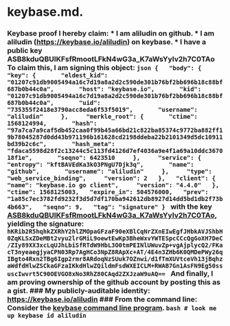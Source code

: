 # keybase.md.
 ### Keybase proof  I hereby claim:    * I am aliludin on github.   * I am aliludin (https://keybase.io/aliludin) on keybase.   * I have a public key ASB8kduQBUlKFsfRmootLFkN4wG3a_K7aWsYyIv2h7C0TAo  To claim this, I am signing this object:  ```json {   "body": {     "key": {       "eldest_kid": "01207c91db9005494a16c7d19a8a2d2c590de301b76bf2bb696b18c88bf687b0b44c0a",       "host": "keybase.io",       "kid": "01207c91db9005494a16c7d19a8a2d2c590de301b76bf2bb696b18c88bf687b0b44c0a",       "uid": "735355f2418e3790acc8eda6f53f5019",       "username": "aliludin"     },     "merkle_root": {       "ctime": 1568124994,       "hash": "97a7ca7a9caf5db452caa0f99b45a66bd21c822ba85374c9772ba882ff19b78045287d0dd43b971196b161628cd2198ddeba22b2101349d5dc10911bd39b2c6c",       "hash_meta": "fdaca5598d28f2c13244c5c113fd4126d7ef4036a9e4f1a69a10ddc367018f1e",       "seqno": 6423510     },     "service": {       "entropy": "kftBAVEdKa3kO3PNgU7Djk3q",       "name": "github",       "username": "aliludin"     },     "type": "web_service_binding",     "version": 2   },   "client": {     "name": "keybase.io go client",     "version": "4.4.0"   },   "ctime": 1568125003,   "expire_in": 504576000,   "prev": "1a85c7ec3782fd9232f3d5d7df170ba942612db8927d14dd5bd1db2f73b4b663",   "seqno": 9,   "tag": "signature" } ```  with the key [ASB8kduQBUlKFsfRmootLFkN4wG3a_K7aWsYyIv2h7C0TAo](https://keybase.io/aliludin), yielding the signature:  ``` hKRib2R5hqhkZXRhY2hlZMOpaGFzaF90eXBlCqNrZXnEIwEgfJHbkAVJShbH0ZqKLSxZDeMBt2vyu2lrGMiL9oewtEwKp3BheWxvYWTESpcCCcQgGoXH7DeC/ZIy89XX3xcLqUJhLbiSfRTdW9HbL3O0tmPEINlUWuvZp+vgAjplycQ2/FKacT3nyeaegjyaCPN03Rp7AgHCo3NpZ8RApXc+AT/4E4n3ZHb6K0QMDePWy26qIBgto4Rxn2TBg6Igp2rmr8ARdoqNzSUuk7OZnwi/d1fTmXUVtceVh13jBqhzaWdfdHlwZSCkaGFzaIKkdHlwZQildmFsdWXEICLM+RWAB7Gn1AsFN9Eg50ssuscIwvrt5C90OEVGO8xNo3RhZ80CAqd2ZXJzaW9uAQ==  ```  And finally, I am proving ownership of the github account by posting this as a gist.  ### My publicly-auditable identity:  https://keybase.io/aliludin  ### From the command line:  Consider the [keybase command line program](https://keybase.io/download).  ```bash # look me up keybase id aliludin ```
